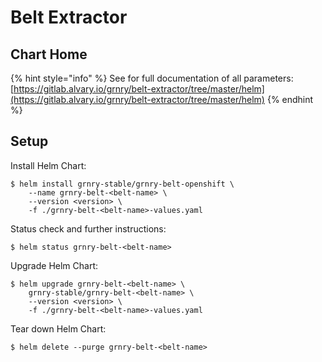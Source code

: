 # Belt Extractor

## Chart Home

{% hint style="info" %}
See for full documentation of all parameters:  
[https://gitlab.alvary.io/grnry/belt-extractor/tree/master/helm](https://gitlab.alvary.io/grnry/belt-extractor/tree/master/helm)
{% endhint %}

## Setup

Install Helm Chart:

```
$ helm install grnry-stable/grnry-belt-openshift \
    --name grnry-belt-<belt-name> \
    --version <version> \
    -f ./grnry-belt-<belt-name>-values.yaml
```

Status check and further instructions:

```text
$ helm status grnry-belt-<belt-name>
```

Upgrade Helm Chart: 

```text
$ helm upgrade grnry-belt-<belt-name> \
    grnry-stable/grnry-belt-<belt-name> \
    --version <version> \
    -f ./grnry-belt-<belt-name>-values.yaml
```

Tear down Helm Chart:

```text
$ helm delete --purge grnry-belt-<belt-name>
```

